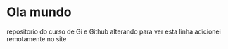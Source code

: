 # Ola mundo
 repositorio do curso de Gi e Github
alterando para ver
esta linha adicionei remotamente no site
